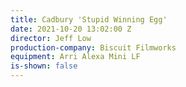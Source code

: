 ```yaml
---
title: Cadbury 'Stupid Winning Egg'
date: 2021-10-20 13:02:00 Z
director: Jeff Low
production-company: Biscuit Filmworks
equipment: Arri Alexa Mini LF
is-shown: false
---
```


